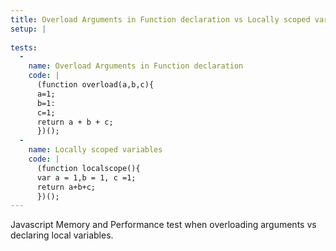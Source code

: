 ```yaml
---
title: Overload Arguments in Function declaration vs Locally scoped variables
setup: |
  
tests:
  -
    name: Overload Arguments in Function declaration
    code: |
      (function overload(a,b,c){
      a=1;
      b=1:
      c=1;
      return a + b + c;
      })();
  -
    name: Locally scoped variables
    code: |
      (function localscope(){
      var a = 1,b = 1, c =1;
      return a+b+c;
      })();
---
```

Javascript Memory and Performance test when overloading arguments vs declaring local variables.
